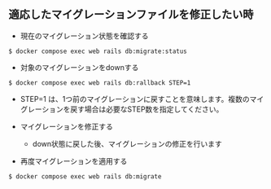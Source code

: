 ## 適応したマイグレーションファイルを修正したい時
* 現在のマイグレーション状態を確認する
```
$ docker compose exec web rails db:migrate:status
```

* 対象のマイグレーションをdownする
```
$ docker compose exec web rails db:rallback STEP=1
```
  * STEP=1 は、1つ前のマイグレーションに戻すことを意味します。複数のマイグレーションを戻す場合は必要なSTEP数を指定してください。

* マイグレーションを修正する
  * down状態に戻した後、マイグレーションの修正を行います

* 再度マイグレーションを適用する
```
$ docker compose exec web rails db:migrate
```
